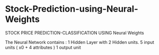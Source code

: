 # Stock-Prediction-using-Neural-Weights
STOCK PRICE PREDICTION-CLASSIFICATION USING Neural Weights

The Neural Network contains : 
    1 Hidden Layer with 2 Hidden units.
    5 input units ( x0 + 4 attributes )
    1 output unit
